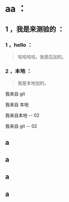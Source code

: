 # aa ：

## 1 ，我是来测验的 ：

### 1 ，hello ：

> 哈哈哈哈，我是后加的。

### 2 ，本地 ：

> 我是本地加的。


我来自 git

我来自 本地

我来自本地 -- 02

我来自 git -- 02















## a

## a

## a

## a

